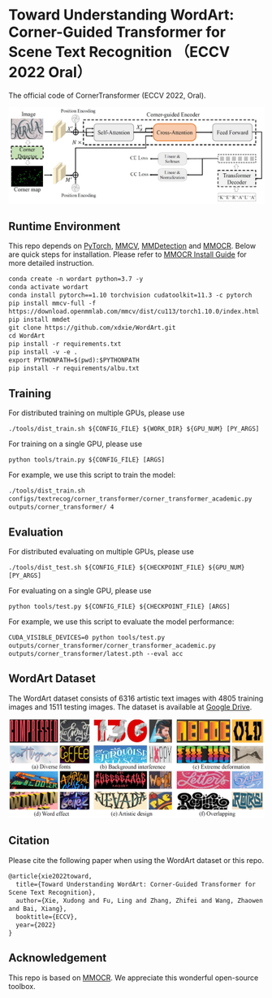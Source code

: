 # Toward Understanding WordArt: Corner-Guided Transformer for Scene Text Recognition （ECCV 2022 Oral）
The official code of CornerTransformer (ECCV 2022, Oral).
<div align="center">
  <img src="resources/architecture.jpg"/>
</div>

## Runtime Environment
This repo depends on [PyTorch](https://pytorch.org/), [MMCV](https://github.com/open-mmlab/mmcv), [MMDetection](https://github.com/open-mmlab/mmdetection) and [MMOCR](https://github.com/open-mmlab/mmocr).
Below are quick steps for installation.
Please refer to [MMOCR Install Guide](https://mmocr.readthedocs.io/en/latest/install.html) for more detailed instruction.

```shell
conda create -n wordart python=3.7 -y
conda activate wordart
conda install pytorch==1.10 torchvision cudatoolkit=11.3 -c pytorch
pip install mmcv-full -f https://download.openmmlab.com/mmcv/dist/cu113/torch1.10.0/index.html
pip install mmdet
git clone https://github.com/xdxie/WordArt.git
cd WordArt
pip install -r requirements.txt
pip install -v -e .
export PYTHONPATH=$(pwd):$PYTHONPATH
pip install -r requirements/albu.txt
```

## Training
For distributed training on multiple GPUs, please use
```shell
./tools/dist_train.sh ${CONFIG_FILE} ${WORK_DIR} ${GPU_NUM} [PY_ARGS]
```
For training on a single GPU, please use
```shell
python tools/train.py ${CONFIG_FILE} [ARGS]
```
For example, we use this script to train the model:
```shell
./tools/dist_train.sh configs/textrecog/corner_transformer/corner_transformer_academic.py outputs/corner_transformer/ 4
```

## Evaluation
For distributed evaluating on multiple GPUs, please use
```shell
./tools/dist_test.sh ${CONFIG_FILE} ${CHECKPOINT_FILE} ${GPU_NUM} [PY_ARGS]
```
For evaluating on a single GPU, please use
```shell
python tools/test.py ${CONFIG_FILE} ${CHECKPOINT_FILE} [ARGS]
```
For example, we use this script to evaluate the model performance:
```shell
CUDA_VISIBLE_DEVICES=0 python tools/test.py outputs/corner_transformer/corner_transformer_academic.py outputs/corner_transformer/latest.pth --eval acc
```

## WordArt Dataset
The WordArt dataset consists of 6316 artistic text images with 4805 training images and 1511 testing images.  The dataset is available at [Google Drive](https://drive.google.com/file/d/1SanxRwTxd2q7UrQxlbC3BmP3nhFXwZ3g/view?usp=sharing).
<div align="center">
  <img src="resources/dataset.jpg"/>
</div>

## Citation
Please cite the following paper when using the WordArt dataset or this repo.

```
@article{xie2022toward,
  title={Toward Understanding WordArt: Corner-Guided Transformer for Scene Text Recognition},
  author={Xie, Xudong and Fu, Ling and Zhang, Zhifei and Wang, Zhaowen and Bai, Xiang},
  booktitle={ECCV},
  year={2022}
}
```

## Acknowledgement
This repo is based on [MMOCR](https://github.com/open-mmlab/mmocr). We appreciate this wonderful open-source toolbox.

